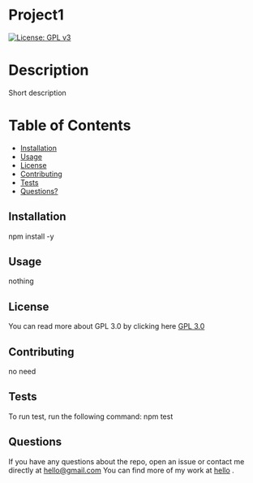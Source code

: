 # Project1

  [![License: GPL v3](https://img.shields.io/badge/License-GPLv3-blue.svg)](https://www.gnu.org/licenses/gpl-3.0)

  # Description
  Short description

  # Table of Contents
  * [Installation](#installation)
  * [Usage](#usage)
  * [License](#license)
  * [Contributing](#contributing)
  * [Tests](#tests)
  * [Questions?](#questions)

  ## Installation
  npm install -y

  ## Usage
  nothing

  ## License
  You can read more about GPL 3.0 by clicking here
  [GPL 3.0](https://www.gnu.org/licenses/gpl-3.0)

  ## Contributing
  no need

  ## Tests
  To run test, run the following command:
  npm test
  
  ## Questions
  If you have any questions about the repo, open an issue or contact me directly at hello@gmail.com
  You can find more of my work at [hello](https://github.com/hello) .  
  